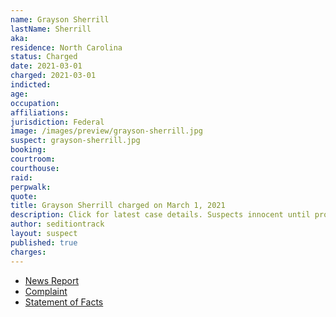 ```yaml
---
name: Grayson Sherrill
lastName: Sherrill
aka:
residence: North Carolina
status: Charged
date: 2021-03-01
charged: 2021-03-01
indicted:
age:
occupation:
affiliations:
jurisdiction: Federal
image: /images/preview/grayson-sherrill.jpg
suspect: grayson-sherrill.jpg
booking:
courtroom:
courthouse:
raid:
perpwalk:
quote:
title: Grayson Sherrill charged on March 1, 2021
description: Click for latest case details. Suspects innocent until proven guilty.
author: seditiontrack
layout: suspect
published: true
charges:
---
```

- [News Report](https://www.msn.com/en-us/news/crime/grayson-sherrill-capitol-rioter-seen-in-keep-america-great-top-gets-turned-in-by-his-own-family/ar-BB1e9zm3)
- [Complaint](https://extremism.gwu.edu/sites/g/files/zaxdzs2191/f/Grayson%20Sherrill%20Criminal%20Complaint.pdf)
- [Statement of Facts](https://www.justice.gov/usao-dc/case-multi-defendant/file/1379331/download)
